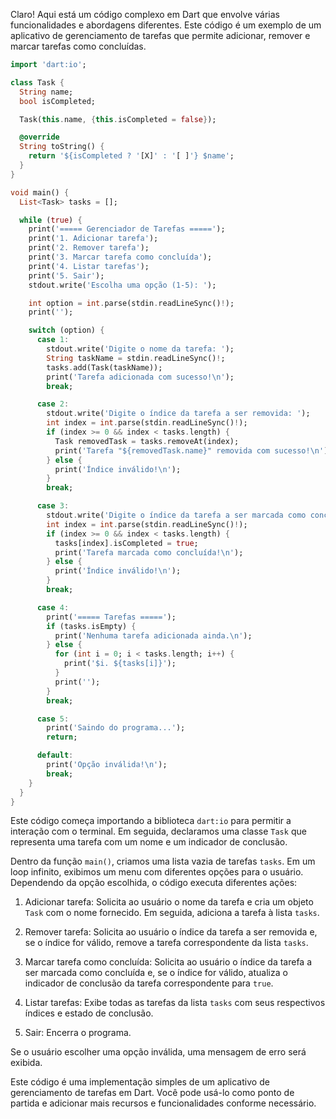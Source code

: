Claro! Aqui está um código complexo em Dart que envolve várias funcionalidades e abordagens diferentes. Este código é um exemplo de um aplicativo de gerenciamento de tarefas que permite adicionar, remover e marcar tarefas como concluídas.

```dart
import 'dart:io';

class Task {
  String name;
  bool isCompleted;

  Task(this.name, {this.isCompleted = false});

  @override
  String toString() {
    return '${isCompleted ? '[X]' : '[ ]'} $name';
  }
}

void main() {
  List<Task> tasks = [];

  while (true) {
    print('===== Gerenciador de Tarefas =====');
    print('1. Adicionar tarefa');
    print('2. Remover tarefa');
    print('3. Marcar tarefa como concluída');
    print('4. Listar tarefas');
    print('5. Sair');
    stdout.write('Escolha uma opção (1-5): ');

    int option = int.parse(stdin.readLineSync()!);
    print('');

    switch (option) {
      case 1:
        stdout.write('Digite o nome da tarefa: ');
        String taskName = stdin.readLineSync()!;
        tasks.add(Task(taskName));
        print('Tarefa adicionada com sucesso!\n');
        break;

      case 2:
        stdout.write('Digite o índice da tarefa a ser removida: ');
        int index = int.parse(stdin.readLineSync()!);
        if (index >= 0 && index < tasks.length) {
          Task removedTask = tasks.removeAt(index);
          print('Tarefa "${removedTask.name}" removida com sucesso!\n');
        } else {
          print('Índice inválido!\n');
        }
        break;

      case 3:
        stdout.write('Digite o índice da tarefa a ser marcada como concluída: ');
        int index = int.parse(stdin.readLineSync()!);
        if (index >= 0 && index < tasks.length) {
          tasks[index].isCompleted = true;
          print('Tarefa marcada como concluída!\n');
        } else {
          print('Índice inválido!\n');
        }
        break;

      case 4:
        print('===== Tarefas =====');
        if (tasks.isEmpty) {
          print('Nenhuma tarefa adicionada ainda.\n');
        } else {
          for (int i = 0; i < tasks.length; i++) {
            print('$i. ${tasks[i]}');
          }
          print('');
        }
        break;

      case 5:
        print('Saindo do programa...');
        return;

      default:
        print('Opção inválida!\n');
        break;
    }
  }
}
```

Este código começa importando a biblioteca `dart:io` para permitir a interação com o terminal. Em seguida, declaramos uma classe `Task` que representa uma tarefa com um nome e um indicador de conclusão.

Dentro da função `main()`, criamos uma lista vazia de tarefas `tasks`. Em um loop infinito, exibimos um menu com diferentes opções para o usuário. Dependendo da opção escolhida, o código executa diferentes ações:

1. Adicionar tarefa: Solicita ao usuário o nome da tarefa e cria um objeto `Task` com o nome fornecido. Em seguida, adiciona a tarefa à lista `tasks`.

2. Remover tarefa: Solicita ao usuário o índice da tarefa a ser removida e, se o índice for válido, remove a tarefa correspondente da lista `tasks`.

3. Marcar tarefa como concluída: Solicita ao usuário o índice da tarefa a ser marcada como concluída e, se o índice for válido, atualiza o indicador de conclusão da tarefa correspondente para `true`.

4. Listar tarefas: Exibe todas as tarefas da lista `tasks` com seus respectivos índices e estado de conclusão.

5. Sair: Encerra o programa.

Se o usuário escolher uma opção inválida, uma mensagem de erro será exibida.

Este código é uma implementação simples de um aplicativo de gerenciamento de tarefas em Dart. Você pode usá-lo como ponto de partida e adicionar mais recursos e funcionalidades conforme necessário.